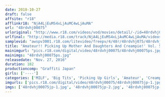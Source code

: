 ```yaml
---
date: 2018-10-27
draft: false
affsite: "r18"
afflinkr18: "NjA4LjEuMS4xLjAuMC4wLjAuMA"
url: "48rdvhj00075"
urloriginal: "http://www.r18.com/videos/vod/movies/detail/-/id=48rdvhj00075"
urlfinal: "http://media.r18.com/track/NjA4LjEuMS4xLjAuMC4wLjAuMA/videos/vod/movies/detail/-/id=48rdvhj00075"
samplevid: "awspv3001.r18.com/litevideo/freepv/4/48r/48rdvhj075/48rdvhj075_dmb_w.mp4"
title: "Amateur!! Picking Up Mother And Daughters And Creampie!' Vol. 5"
mainimgurl: "pics.r18.com/digital/video/48rdvhj00075/48rdvhj00075ps.jpg"
mainimgs: "48rdvhj00075ps.jpg"
releasedate: "Nov. 27, 2016"
duration: 182
productioncomp: "Graffiti Japan"
girls: ['----']
categories: ['MILF', 'Big Tits', 'Picking Up Girls', 'Amateur', 'Creampie', 'Squirting', 'Threesome / Foursome', 'Hi-Def']
imgurls: ['pics.r18.com/digital/video/48rdvhj00075/48rdvhj00075jp-1.jpg', 'pics.r18.com/digital/video/48rdvhj00075/48rdvhj00075jp-2.jpg', 'pics.r18.com/digital/video/48rdvhj00075/48rdvhj00075jp-3.jpg', 'pics.r18.com/digital/video/48rdvhj00075/48rdvhj00075jp-4.jpg', 'pics.r18.com/digital/video/48rdvhj00075/48rdvhj00075jp-5.jpg', 'pics.r18.com/digital/video/48rdvhj00075/48rdvhj00075jp-6.jpg', 'pics.r18.com/digital/video/48rdvhj00075/48rdvhj00075jp-7.jpg', 'pics.r18.com/digital/video/48rdvhj00075/48rdvhj00075jp-8.jpg', 'pics.r18.com/digital/video/48rdvhj00075/48rdvhj00075jp-9.jpg', 'pics.r18.com/digital/video/48rdvhj00075/48rdvhj00075jp-10.jpg', 'pics.r18.com/digital/video/48rdvhj00075/48rdvhj00075jp-11.jpg', 'pics.r18.com/digital/video/48rdvhj00075/48rdvhj00075jp-12.jpg', 'pics.r18.com/digital/video/48rdvhj00075/48rdvhj00075jp-13.jpg', 'pics.r18.com/digital/video/48rdvhj00075/48rdvhj00075jp-14.jpg', 'pics.r18.com/digital/video/48rdvhj00075/48rdvhj00075jp-15.jpg', 'pics.r18.com/digital/video/48rdvhj00075/48rdvhj00075jp-16.jpg', 'pics.r18.com/digital/video/48rdvhj00075/48rdvhj00075jp-17.jpg', 'pics.r18.com/digital/video/48rdvhj00075/48rdvhj00075jp-18.jpg', 'pics.r18.com/digital/video/48rdvhj00075/48rdvhj00075jp-19.jpg', 'pics.r18.com/digital/video/48rdvhj00075/48rdvhj00075jp-20.jpg']
imgs: ['48rdvhj00075jp-1.jpg', '48rdvhj00075jp-2.jpg', '48rdvhj00075jp-3.jpg', '48rdvhj00075jp-4.jpg', '48rdvhj00075jp-5.jpg', '48rdvhj00075jp-6.jpg', '48rdvhj00075jp-7.jpg', '48rdvhj00075jp-8.jpg', '48rdvhj00075jp-9.jpg', '48rdvhj00075jp-10.jpg', '48rdvhj00075jp-11.jpg', '48rdvhj00075jp-12.jpg', '48rdvhj00075jp-13.jpg', '48rdvhj00075jp-14.jpg', '48rdvhj00075jp-15.jpg', '48rdvhj00075jp-16.jpg', '48rdvhj00075jp-17.jpg', '48rdvhj00075jp-18.jpg', '48rdvhj00075jp-19.jpg', '48rdvhj00075jp-20.jpg']
---
```

